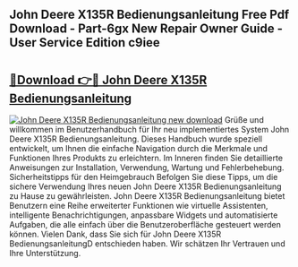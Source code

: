 ## John Deere X135R Bedienungsanleitung Free Pdf Download - Part-6gx New Repair Owner Guide - User Service Edition c9iee

# <h2><a href="http://df2cu1.blite.top/?on=John+Deere+X135R+Bedienungsanleitung">🔗Download 👉🔴 John Deere X135R Bedienungsanleitung</a></h2>

[![John Deere X135R Bedienungsanleitung new download](https://i.imgur.com/lujVjoI.png)](http://df2cu1.blite.top/?on=John+Deere+X135R+Bedienungsanleitung)
Grüße und willkommen im Benutzerhandbuch für Ihr neu implementiertes System John Deere X135R Bedienungsanleitung. Dieses Handbuch wurde speziell entwickelt, um Ihnen die einfache Navigation durch die Merkmale und Funktionen Ihres Produkts zu erleichtern. Im Inneren finden Sie detaillierte Anweisungen zur Installation, Verwendung, Wartung und Fehlerbehebung. Sicherheitstipps für den Heimgebrauch Befolgen Sie diese Tipps, um die sichere Verwendung Ihres neuen John Deere X135R Bedienungsanleitung zu Hause zu gewährleisten. John Deere X135R Bedienungsanleitung bietet Benutzern eine Reihe erweiterter Funktionen wie virtuelle Assistenten, intelligente Benachrichtigungen, anpassbare Widgets und automatisierte Aufgaben, die alle einfach über die Benutzeroberfläche gesteuert werden können. Vielen Dank, dass Sie sich für John Deere X135R BedienungsanleitungD entschieden haben. Wir schätzen Ihr Vertrauen und Ihre Unterstützung.

